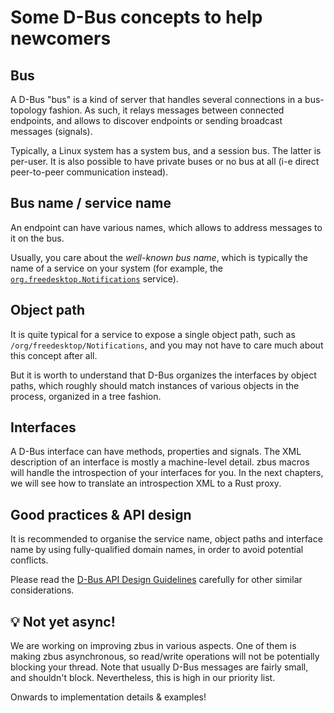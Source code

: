# Some D-Bus concepts to help newcomers

## Bus

A D-Bus "bus" is a kind of server that handles several connections in a
bus-topology fashion. As such, it relays messages between connected endpoints,
and allows to discover endpoints or sending broadcast messages (signals).

Typically, a Linux system has a system bus, and a session bus. The latter is
per-user. It is also possible to have private buses or no bus at all (i-e direct
peer-to-peer communication instead).

## Bus name / service name

An endpoint can have various names, which allows to address messages to it on
the bus.

Usually, you care about the *well-known bus name*, which is typically the name
of a service on your system (for example, the [`org.freedesktop.Notifications`]
service).

## Object path

It is quite typical for a service to expose a single object path, such as
`/org/freedesktop/Notifications`, and you may not have to care much about this
concept after all.

But it is worth to understand that D-Bus organizes the interfaces by object
paths, which roughly should match instances of various objects in the process,
organized in a tree fashion.

## Interfaces

A D-Bus interface can have methods, properties and signals. The XML description
of an interface is mostly a machine-level detail. zbus macros will handle the
introspection of your interfaces for you. In the next chapters, we will see how
to translate an introspection XML to a Rust proxy.

## Good practices & API design

It is recommended to organise the service name, object paths and interface name
by using fully-qualified domain names, in order to avoid potential conflicts.

Please read the [D-Bus API Design Guidelines] carefully for other
similar considerations.

## 💡 Not yet async!

We are working on improving zbus in various aspects. One of them is making zbus
asynchronous, so read/write operations will not be potentially blocking your
thread. Note that usually D-Bus messages are fairly small, and shouldn't block.
Nevertheless, this is high in our priority list.

Onwards to implementation details & examples!

[`org.freedesktop.Notifications`]: https://people.gnome.org/~mccann/docs/notification-spec/notification-spec-latest.html
[D-Bus API Design Guidelines]: https://dbus.freedesktop.org/doc/dbus-api-design.html
